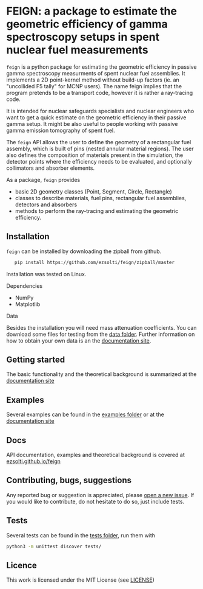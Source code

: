 # FEIGN: a package to estimate the geometric efficiency of  gamma spectroscopy setups in spent nuclear fuel measurements

``feign`` is a python package for estimating the geometric efficiency in passive gamma spectroscopy measurments of spent nuclear fuel assemblies. It implements a 2D point-kernel method without build-up factors (ie. an "uncollided F5 tally" for MCNP users). The name feign implies that the program pretends to be a transport code, however it is rather a ray-tracing code. 

It is intended for nuclear safeguards specialists and nuclear engineers who want to get a quick estimate on the geometric efficiency in their passive gamma setup. It might be also useful to people working with passive gamma emission tomography of spent fuel.

The ``feign`` API allows the user to define the geometry of a rectangular fuel assembly, which is built of pins (nested annular material regions). The user also defines the composition of materials present in the simulation, the detector points where the efficiency needs to be evaluated, and optionally collimators and absorber elements. 

As a package, ``feign`` provides

- basic 2D geometry classes (Point, Segment, Circle, Rectangle)
- classes to describe materials, fuel pins, rectangular fuel assemblies, detectors and absorbers
- methods to perform the ray-tracing and estimating the geometric efficiency.

Installation
------------

``feign`` can be installed by downloading the zipball from github.

```bash
   pip install https://github.com/ezsolti/feign/zipball/master
```

Installation was tested on Linux.

Dependencies

- NumPy
- Matplotlib

Data 

Besides the installation you will need mass attenuation coefficients. You can download some files for testing from the [data folder](https://github.com/ezsolti/feign/tree/master/data). Further information on how to obtain your own data is an the [documentation site](https://ezsolti.github.io/feign/installation.html).

Getting started
---------------

The basic functionality and the theoretical background is summarized at the [documentation site](https://ezsolti.github.io/feign/quickstart.html)

Examples
--------

Several examples can be found in the [examples folder](https://github.com/ezsolti/feign/tree/master/examples) or at the [documentation site](https://ezsolti.github.io/feign/examples.html)

Docs
----

API documentation, examples and theoretical background is covered at [ezsolti.github.io/feign](https://ezsolti.github.io/feign/examples.html)

Contributing, bugs, suggestions
-------------------------------

Any reported bug or suggestion is appreciated, please [open a new issue](https://github.com/ezsolti/feign/issues/new). If you would like to contribute, do not hesitate to do so, just include tests.

Tests
-----

Several tests can be found in the [tests folder](https://github.com/ezsolti/feign/tree/master/tests), run them with

```bash
python3 -m unittest discover tests/
```

Licence
-------

This work is licensed under the MIT License (see [LICENSE](https://github.com/ezsolti/feign/blob/master/LICENSE))

